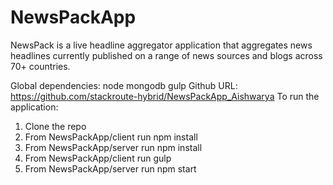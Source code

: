 
# NewsPackApp
NewsPack is a live headline aggregator application that aggregates news headlines currently published on a range of news sources and blogs across 70+ countries. 

Global dependencies:
node
mongodb
gulp
Github URL: https://github.com/stackroute-hybrid/NewsPackApp_Aishwarya
To run the application:

1. Clone the repo
2. From NewsPackApp/client run npm install
3. From NewsPackApp/server run npm install
4. From NewsPackApp/client run gulp
5. From NewsPackApp/server run npm start

